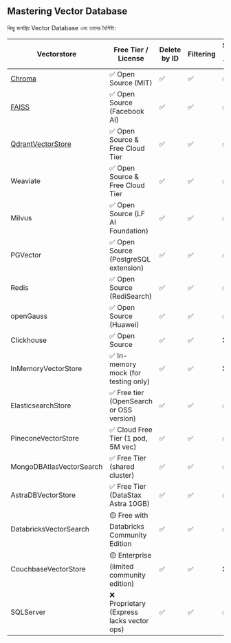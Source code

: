 ## Mastering Vector Database

কিছু জনপ্রিয় Vector Database এবং তাদের বৈশিষ্ট্য:

| Vectorstore                   | Free Tier / License                       | Delete by ID | Filtering | Search by Vector | Search with score | Async | Passes Standard Tests | Multi Tenancy | IDs in add Documents |
| ----------------------------- | ----------------------------------------- | ------------ | --------- | ---------------- | ----------------- | ----- | --------------------- | ------------- | -------------------- |
| [Chroma](/chroma)             | ✅ Open Source (MIT)                      | ✅           | ✅        | ✅               | ✅                | ✅    | ❌                    | ❌            | ❌                   |
| [FAISS](/faiss/)              | ✅ Open Source (Facebook AI)              | ✅           | ✅        | ✅               | ✅                | ✅    | ❌                    | ❌            | ❌                   |
| [QdrantVectorStore](/qdrant/) | ✅ Open Source & Free Cloud Tier          | ✅           | ✅        | ✅               | ✅                | ✅    | ❌                    | ❌            | ❌                   |
| Weaviate                      | ✅ Open Source & Free Cloud Tier          | ✅           | ✅        | ✅               | ✅                | ✅    | ❌                    | ✅            | ❌                   |
| Milvus                        | ✅ Open Source (LF AI Foundation)         | ✅           | ✅        | ✅               | ✅                | ✅    | ✅                    | ✅            | ✅                   |
| PGVector                      | ✅ Open Source (PostgreSQL extension)     | ✅           | ✅        | ✅               | ✅                | ✅    | ❌                    | ❌            | ❌                   |
| Redis                         | ✅ Open Source (RediSearch)               | ✅           | ✅        | ✅               | ✅                | ✅    | ❌                    | ❌            | ❌                   |
| openGauss                     | ✅ Open Source (Huawei)                   | ✅           | ✅        | ✅               | ✅                | ❌    | ✅                    | ❌            | ✅                   |
| Clickhouse                    | ✅ Open Source                            | ✅           | ✅        | ❌               | ✅                | ❌    | ❌                    | ❌            | ❌                   |
| InMemoryVectorStore           | ✅ In-memory mock (for testing only)      | ✅           | ✅        | ❌               | ✅                | ✅    | ❌                    | ❌            | ❌                   |
| ElasticsearchStore            | ✅ Free tier (OpenSearch or OSS version)  | ✅           | ✅        | ✅               | ✅                | ✅    | ❌                    | ❌            | ❌                   |
| PineconeVectorStore           | ✅ Cloud Free Tier (1 pod, 5M vec)        | ✅           | ✅        | ✅               | ❌                | ✅    | ❌                    | ❌            | ❌                   |
| MongoDBAtlasVectorSearch      | ✅ Free Tier (shared cluster)             | ✅           | ✅        | ✅               | ✅                | ✅    | ❌                    | ❌            | ❌                   |
| AstraDBVectorStore            | ✅ Free Tier (DataStax Astra 10GB)        | ✅           | ✅        | ✅               | ✅                | ✅    | ❌                    | ❌            | ❌                   |
| DatabricksVectorSearch        | 🟡 Free with Databricks Community Edition | ✅           | ✅        | ✅               | ✅                | ✅    | ❌                    | ❌            | ❌                   |
| CouchbaseVectorStore          | 🟡 Enterprise (limited community edition) | ✅           | ✅        | ❌               | ✅                | ✅    | ❌                    | ❌            | ❌                   |
| SQLServer                     | ❌ Proprietary (Express lacks vector ops) | ✅           | ✅        | ✅               | ✅                | ❌    | ❌                    | ❌            | ❌                   |

